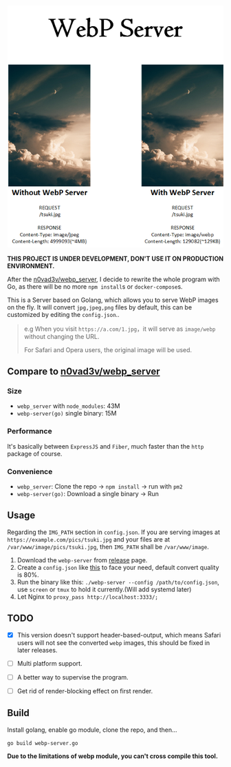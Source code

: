 <p align="center">
	<img src="./pics/webp_server.png"/>
</p>

**THIS PROJECT IS UNDER DEVELOPMENT, DON'T USE IT ON PRODUCTION ENVIRONMENT.**

After the [n0vad3v/webp_server](https://github.com/n0vad3v/webp_server), I decide to rewrite the whole program with Go, as there will be no more `npm install`s or `docker-compose`s.

This is a Server based on Golang, which allows you to serve WebP images on the fly. 
It will convert `jpg,jpeg,png` files by default, this can be customized by editing the `config.json`.. 

> e.g When you visit `https://a.com/1.jpg`，it will serve as `image/webp` without changing the URL.
>
> For Safari and Opera users, the original image will be used.

## Compare to [n0vad3v/webp_server](https://github.com/n0vad3v/webp_server)

### Size

* `webp_server` with `node_modules`: 43M
* `webp-server(go)` single binary: 15M

### Performance

It's basically between `ExpressJS` and `Fiber`, much faster than the `http` package of course.

### Convenience

* `webp_server`: Clone the repo -> `npm install` -> run with `pm2`
* `webp-server(go)`: Download a single binary -> Run

## Usage

Regarding the `IMG_PATH` section in `config.json`. 
If you are serving images at `https://example.com/pics/tsuki.jpg` and 
your files are at `/var/www/image/pics/tsuki.jpg`, then `IMG_PATH` shall be `/var/www/image`.

1. Download the `webp-server` from [release](https://github.com/n0vad3v/webp_server_go/releases) page.
2. Create a `config.json` like [this](https://github.com/n0vad3v/webp_server_go/blob/master/config.json) to face your need, default convert quality is 80%.
3. Run the binary like this: `./webp-server --config /path/to/config.json`, use `screen` or `tmux` to hold it currently.(Will add systemd later)
4. Let Nginx to `proxy_pass http://localhost:3333/;`

## TODO
- [x] This version doesn't support header-based-output, which means Safari users will not see the converted `webp` images, this should be fixed in later releases.
- [ ] Multi platform support.
- [ ] A better way to supervise the program.
- [ ] Get rid of render-blocking effect on first render.


## Build
Install golang, enable go module, clone the repo, and then...
```shell script
go build webp-server.go
```
**Due to the limitations of webp module, you can't cross compile this tool.**